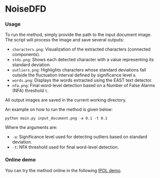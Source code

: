 # NoiseDFD

### Usage

To run the method, simply provide the path to the input document image. The script will process the image and save several outputs:

- `characters.png`: Visualization of the extracted characters (connected components).
- `stds.png`: Shows each detected character with a value representing its standard deviation.
- `outliers.png`: Highlights characters whose standard deviations fall outside the fluctuation interval defined by significance level `α`.
- `words.png`: Displays the words extracted using the EAST text detector.
- `nfa.png`: Final word-level detection based on a Number of False Alarms (NFA) threshold `t`.

All output images are saved in the current working directory.


An example on how to run the method is given below:
```
python main.py input_document.png -a 0.1 -t 0.1
```

Where the arguments are:
- `-a`:	Significance level used for detecting outliers based on standard deviation.
- `-t`: NFA threshold used for final word-level detection.

### Online demo

You can try the method online in the following <a href="https://ipolcore.ipol.im/demo/clientApp/demo.html?id=77777000542">IPOL demo</a>.
